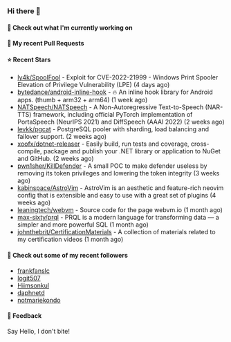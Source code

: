 ### Hi there 👋

#### 👷 Check out what I'm currently working on

#### 🔨 My recent Pull Requests


#### ⭐ Recent Stars

- [ly4k/SpoolFool](https://github.com/ly4k/SpoolFool) - Exploit for CVE-2022-21999 - Windows Print Spooler Elevation of Privilege Vulnerability (LPE) (4 days ago)
- [bytedance/android-inline-hook](https://github.com/bytedance/android-inline-hook) - 🔥 An inline hook library for Android apps. (thumb &#43; arm32 &#43; arm64) (1 week ago)
- [NATSpeech/NATSpeech](https://github.com/NATSpeech/NATSpeech) - A Non-Autoregressive Text-to-Speech (NAR-TTS) framework, including official PyTorch implementation of PortaSpeech (NeurIPS 2021) and DiffSpeech (AAAI 2022) (2 weeks ago)
- [levkk/pgcat](https://github.com/levkk/pgcat) - PostgreSQL pooler with sharding, load balancing and failover support. (2 weeks ago)
- [xoofx/dotnet-releaser](https://github.com/xoofx/dotnet-releaser) - Easily build, run tests and coverage, cross-compile, package and publish your .NET library or application to NuGet and GitHub. (2 weeks ago)
- [pwn1sher/KillDefender](https://github.com/pwn1sher/KillDefender) - A small POC to make defender useless by removing its token privileges and lowering the token integrity   (3 weeks ago)
- [kabinspace/AstroVim](https://github.com/kabinspace/AstroVim) - AstroVim is an aesthetic and feature-rich neovim config that is extensible and easy to use with a great set of plugins  (4 weeks ago)
- [leaningtech/webvm](https://github.com/leaningtech/webvm) - Source code for the page webvm.io (1 month ago)
- [max-sixty/prql](https://github.com/max-sixty/prql) - PRQL is a modern language for transforming data — a simpler and more powerful SQL (1 month ago)
- [johnthebrit/CertificationMaterials](https://github.com/johnthebrit/CertificationMaterials) - A collection of materials related to my certification videos (1 month ago)

#### 👯 Check out some of my recent followers

- [frankfanslc](https://github.com/frankfanslc)
- [logit507](https://github.com/logit507)
- [Hiimsonkul](https://github.com/Hiimsonkul)
- [daphnetd](https://github.com/daphnetd)
- [notmariekondo](https://github.com/notmariekondo)

#### 💬 Feedback

Say Hello, I don't bite!